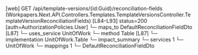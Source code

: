 [web] GET /api/template-versions/{id:Guid}/reconciliation-fields  (Workpapers.Next.API.Controllers.Templates.TemplateVersionsController.TemplateVersionReconciliationFields)  [L84–L93] status=200 [auth=AuthorizationPolicies.User]
  └─ maps_to DefaultReconciliationFieldDto [L87]
  └─ uses_service UnitOfWork
    └─ method Table [L87]
      └─ implementation UnitOfWork.Table
  └─ impact_summary
    └─ services 1
      └─ UnitOfWork
    └─ mappings 1
      └─ DefaultReconciliationFieldDto

